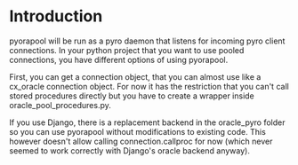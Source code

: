 # Introduction #

pyorapool will be run as a pyro daemon that listens for incoming pyro client connections.
In your python project that you want to use pooled connections, you have different options of using pyorapool.

First, you can get a connection object, that you can almost use like a cx\_oracle connection object. For now it has the restriction that you can't call stored procedures directly but you have to create a wrapper inside oracle\_pool\_procedures.py.

If you use Django, there is a replacement backend in the oracle\_pyro folder so you can use pyorapool without modifications to existing code. This however doesn't allow calling connection.callproc for now (which never seemed to work correctly with Django's oracle backend anyway).